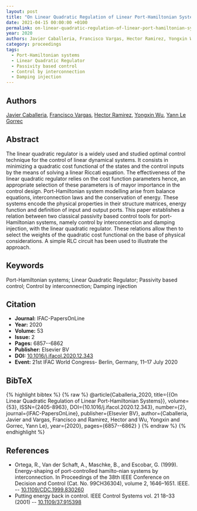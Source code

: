 ```yaml
---
layout: post
title: "On Linear Quadratic Regulation of Linear Port-Hamiltonian Systems"
date: 2021-04-15 00:00:00 +0100
permalink: on-linear-quadratic-regulation-of-linear-port-hamiltonian-systems
year: 2020
authors: Javier Caballeria, Francisco Vargas, Hector Ramirez, Yongxin Wu, Yann Le Gorrec
category: proceedings
tags:
  - Port-Hamiltonian systems
  - Linear Quadratic Regulator
  - Passivity based control
  - Control by interconnection
  - Damping injection
---
```

 
## Authors
[Javier Caballeria](authors/javier-caballeria), [Francisco Vargas](authors/francisco-vargas), [Hector Ramirez](authors/hector-ramirez), [Yongxin Wu](authors/yongxin-wu), [Yann Le Gorrec](authors/yann-le-gorrec)
 
## Abstract
The linear quadratic regulator is a widely used and studied optimal control technique for the control of linear dynamical systems. It consists in minimizing a quadratic cost functional of the states and the control inputs by the means of solving a linear Riccati equation. The effectiveness of the linear quadratic regulator relies on the cost function parameters hence, an appropriate selection of these parameters is of mayor importance in the control design. Port-Hamiltonian system modelling arise from balance equations, interconnection laws and the conservation of energy. These systems encode the physical properties in their structure matrices, energy function and definition of input and output ports. This paper establishes a relation between two classical passivity based control tools for port-Hamiltonian systems, namely control by interconnection and damping injection, with the linear quadratic regulator. These relations allow then to select the weights of the quadratic cost functional on the base of physical considerations. A simple RLC circuit has been used to illustrate the approach.
 
## Keywords
Port-Hamiltonian systems; Linear Quadratic Regulator; Passivity based control; Control by interconnection; Damping injection
 
## Citation
- **Journal:** IFAC-PapersOnLine
- **Year:** 2020
- **Volume:** 53
- **Issue:** 2
- **Pages:** 6857--6862
- **Publisher:** Elsevier BV
- **DOI:** [10.1016/j.ifacol.2020.12.343](https://doi.org/10.1016/j.ifacol.2020.12.343)
- **Event:** 21st IFAC World Congress- Berlin, Germany, 11–17 July 2020
 
## BibTeX
{% highlight bibtex %}
{% raw %}
@article{Caballeria_2020,
  title={{On Linear Quadratic Regulation of Linear Port-Hamiltonian Systems}},
  volume={53},
  ISSN={2405-8963},
  DOI={10.1016/j.ifacol.2020.12.343},
  number={2},
  journal={IFAC-PapersOnLine},
  publisher={Elsevier BV},
  author={Caballeria, Javier and Vargas, Francisco and Ramirez, Hector and Wu, Yongxin and Gorrec, Yann Le},
  year={2020},
  pages={6857--6862}
}
{% endraw %}
{% endhighlight %}
 
## References
- Ortega, R., Van der Schaft, A., Maschke, B., and Escobar, G. (1999). Energy-shaping of port-controlled hamilto-nian systems by interconnection. In Proceedings of the 38th IEEE Conference on Decision and Control (Cat. No. 99CH36304), volume 2, 1646–1651. IEEE. -- [10.1109/CDC.1999.830260](https://doi.org/10.1109/CDC.1999.830260)
- Putting energy back in control. IEEE Control Systems vol. 21 18–33 (2001) -- [10.1109/37.915398](https://doi.org/10.1109/37.915398)


